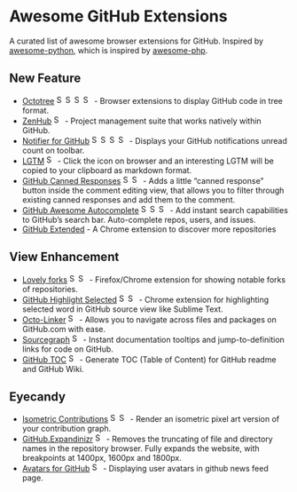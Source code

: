 # Awesome GitHub Extensions

A curated list of awesome browser extensions for GitHub. Inspired by [awesome-python](https://github.com/vinta/awesome-python), which is inspired by [awesome-php](https://github.com/ziadoz/awesome-php).

## New Feature

* [Octotree](https://github.com/buunguyen/octotree) <a href="https://github.com/buunguyen/octotree"><img alt="Support Chrome" src="icons/Chrome.png" width="16"><img alt="Support Firefox" src="icons/Firefox.png" width="16"><img alt="Support Opera" src="icons/Opera.png" width="16"><img alt="Support Safari" src="icons/Safari.png" width="16"></a> - Browser extensions to display GitHub code in tree format.
* [ZenHub](https://www.zenhub.io) <a href="https://www.zenhub.io"><img alt="Support Chrome" src="icons/Chrome.png" width="16"></a> - Project management suite that works natively within GitHub.
* [Notifier for GitHub](https://github.com/sindresorhus/notifier-for-github-chrome) <a href="https://github.com/sindresorhus/notifier-for-github-chrome"><img alt="Support Chrome" src="icons/Chrome.png" width="16"><img alt="Support Firefox" src="icons/Firefox.png" width="16"><img alt="Support Opera" src="icons/Opera.png" width="16"><img alt="Support Safari" src="icons/Safari.png" width="16"></a> - Displays your GitHub notifications unread count on toolbar.
* [LGTM](https://chrome.google.com/webstore/detail/lgtm/ihckpnhmmfhihijdjnnjfjogoajgdklf) <a href="https://chrome.google.com/webstore/detail/lgtm/ihckpnhmmfhihijdjnnjfjogoajgdklf"><img alt="Support Chrome" src="icons/Chrome.png" width="16"></a> - Click the icon on browser and an interesting LGTM will be copied to your clipboard as markdown format.
* [GitHub Canned Responses](https://github.com/notwaldorf/github-canned-responses) <a href="https://github.com/notwaldorf/github-canned-responses"><img alt="Support Chrome" src="icons/Chrome.png" width="16"><img alt="Support Firefox" src="icons/Firefox.png" width="16"></a> - Adds a little “canned response” button inside the comment editing view, that allows you to filter through existing canned responses and add them to the comment.
* [GitHub Awesome Autocomplete](https://github.com/algolia/github-awesome-autocomplete) <a href="https://github.com/algolia/github-awesome-autocomplete"><img alt="Support Chrome" src="icons/Chrome.png" width="16"><img alt="Support Firefox" src="icons/Firefox.png" width="16"><img alt="Support Safari" src="icons/Safari.png" width="16"></a> - Add instant search capabilities to GitHub’s search bar. Auto-complete repos, users, and issues.
* [GitHub Extended](https://github.com/onmyway133/github-extended) <a href="https://github.com/algolia/github-awesome-autocomplete"></a> - A Chrome extension to discover more repositories

## View Enhancement

* [Lovely forks](https://github.com/musically-ut/lovely-forks) <a href="https://github.com/musically-ut/lovely-forks"><img alt="Support Chrome" src="icons/Chrome.png" width="16"><img alt="Support Firefox" src="icons/Firefox.png" width="16"></a> - Firefox/Chrome extension for showing notable forks of repositories.
* [GitHub Highlight Selected](https://github.com/Nuclides/github-highlight-selected) <a href="https://github.com/Nuclides/github-highlight-selected"><img alt="Support Chrome" src="icons/Chrome.png" width="16"><img alt="Support Safari" src="icons/Safari.png" width="16"></a> - Chrome extension for highlighting selected word in GitHub source view like Sublime Text.
* [Octo-Linker](https://github.com/octo-linker/chrome-extension) <a href="https://github.com/octo-linker/chrome-extension"><img alt="Support Chrome" src="icons/Chrome.png" width="16"></a> - Allows you to navigate across files and packages on GitHub.com with ease.
* [Sourcegraph](https://chrome.google.com/webstore/detail/sourcegraph/dgjhfomjieaadpoljlnidmbgkdffpack) <a href="https://chrome.google.com/webstore/detail/sourcegraph/dgjhfomjieaadpoljlnidmbgkdffpack"><img alt="Support Chrome" src="icons/Chrome.png" width="16"></a> - Instant documentation tooltips and jump-to-definition links for code on GitHub.
* [GitHub TOC](https://github.com/summerblue/github-toc) <a href="https://github.com/summerblue/github-toc"><img alt="Support Chrome" src="icons/Chrome.png" width="16"></a> - Generate TOC (Table of Content) for GitHub readme and GitHub Wiki.

## Eyecandy

* [Isometric Contributions](https://github.com/jasonlong/isometric-contributions) <a href="https://github.com/jasonlong/isometric-contributions"><img alt="Support Chrome" src="icons/Chrome.png" width="16"><img alt="Support Safari" src="icons/Safari.png" width="16"></a> - Render an isometric pixel art version of your contribution graph.
* [GitHub.Expandinizr](https://github.com/thecodejunkie/github.expandinizr) <a href="https://github.com/thecodejunkie/github.expandinizr"><img alt="Support Chrome" src="icons/Chrome.png" width="16"></a> - Removes the truncating of file and directory names in the repository browser. Fully expands the website, with breakpoints at 1400px, 1600px and 1800px.
* [Avatars for GitHub](https://chrome.google.com/webstore/detail/avatars-for-github/pgjmdbklnfklcjfbonjfkdhaonlfogbb) <a href="https://chrome.google.com/webstore/detail/avatars-for-github/pgjmdbklnfklcjfbonjfkdhaonlfogbb"><img alt="Support Chrome" src="icons/Chrome.png" width="16"></a> - Displaying user avatars in github news feed page.

